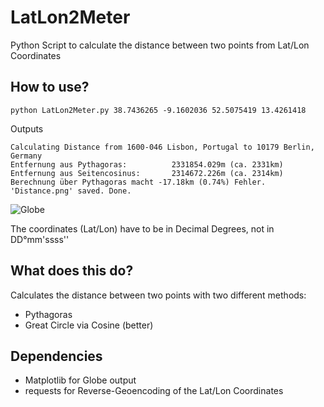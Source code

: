 LatLon2Meter
=================

Python Script to calculate the distance between two points from Lat/Lon Coordinates

## How to use?

`python LatLon2Meter.py 38.7436265 -9.1602036 52.5075419 13.4261418`

Outputs

```
Calculating Distance from 1600-046 Lisbon, Portugal to 10179 Berlin, Germany
Entfernung aus Pythagoras:		    2331854.029m (ca. 2331km)
Entfernung aus Seitencosinus:		2314672.226m (ca. 2314km)
Berechnung über Pythagoras macht -17.18km (0.74%) Fehler.
'Distance.png' saved. Done.
```

![Globe](https://raw.github.com/balzer82/LatLon2Meter/master/Distance.png)

The coordinates (Lat/Lon) have to be in Decimal Degrees, not in DD°mm'ssss''

## What does this do?

Calculates the distance between two points with two different methods:
* Pythagoras
* Great Circle via Cosine (better)

## Dependencies

* Matplotlib for Globe output
* requests for Reverse-Geoencoding of the Lat/Lon Coordinates

